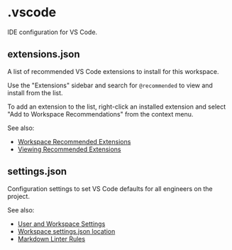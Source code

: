 # .vscode

IDE configuration for VS Code.

## extensions.json

A list of recommended VS Code extensions to install for this workspace.

Use the "Extensions" sidebar and search for `@recommended` to view and install from the list.

To add an extension to the list, right-click an installed extension and select "Add to Workspace Recommendations" from the context menu.

See also:

- [Workspace Recommended Extensions](https://code.visualstudio.com/docs/editor/extension-marketplace#_workspace-recommended-extensions)
- [Viewing Recommended Extensions](https://code.visualstudio.com/docs/editor/extension-marketplace#_recommended-extensions)

## settings.json

Configuration settings to set VS Code defaults for all engineers on the project.

See also:

- [User and Workspace Settings](https://code.visualstudio.com/docs/getstarted/settings)
- [Workspace settings.json location](https://code.visualstudio.com/docs/getstarted/settings#_workspace-settingsjson-location)
- [Markdown Linter Rules](https://github.com/DavidAnson/vscode-markdownlint#rules)
